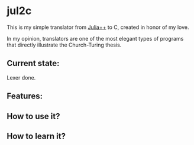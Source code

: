 # jul2c
This is my simple translator from
[Julia++](https://github.com/yukatan1701/Julia-plus-plus) to C, created in honor of my love. 

In my opinion, translators are one of the most elegant types of programs that directly illustrate the Church-Turing thesis.

## Current state:
Lexer done.

## Features:

## How to use it?

## How to learn it?
